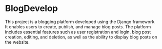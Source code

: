 # BlogDevelop
This project is a blogging platform developed using the Django framework. It enables users to create, publish, and manage blog posts. The platform includes essential features such as user registration and login, blog post creation, editing, and deletion, as well as the ability to display blog posts on the website.
